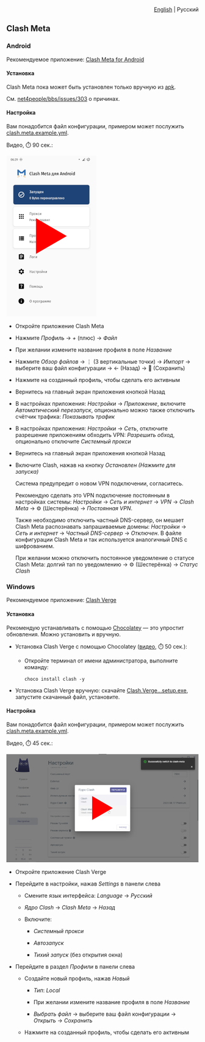 <p align="right"><a href="README.md">English</a> | Русский</p>

## Clash Meta

### Android

Рекомендуемое приложение: [Clash Meta for Android](https://github.com/MetaCubeX/ClashMetaForAndroid)


#### Установка

<!--
Рекомендую устанавливать с помощью [F-Droid](https://f-droid.org) / [Neo Store](https://f-droid.org/packages/com.machiav3lli.fdroid) — это упростит обновления. Можно установить и вручную.

- [Clash Meta для установки с помощью F-Droid / Neo Store](https://f-droid.org/packages/com.github.metacubex.clash.meta)
- [Clash Meta для установки вручную](https://fossdroid.com/a/clashmetaforandroid.apk)
-->

Clash Meta пока может быть установлен только вручную из [apk](https://github.com/MetaCubeX/ClashMetaForAndroid/releases/download/v2.9.0/cmfa-2.9.0-meta-universal-release.apk).

См. [net4people/bbs/issues/303](https://github.com/net4people/bbs/issues/303) о причинах.

#### Настройка

Вам понадобится файл конфигурации, примером может послужить [clash.meta.example.yml](clash.meta.example.yml).

Видео, ⏱️ 90 сек.:

[![image](../../misc/clash-meta-android-video-preview.ru.webp)](https://youtu.be/VVmbiWdpNOA)


- Откройте приложение Clash Meta

- Нажмите *Профиль* → *+* (плюс) → *Файл*

- При желании измените название профиля в поле *Название*

- Нажмите *Обзор файлов* → ⋮ (3 вертикальные точки) → *Импорт* → выберите ваш файл конфигурации → ← (Назад) → 💾 (Сохранить)

- Нажмите на созданный профиль, чтобы сделать его активным

- Вернитесь на главный экран приложения кнопкой Назад

- В настройках приложения: *Настройки* → *Приложение*, включите *Автоматический перезапуск*, опционально можно также отключить счётчик трафика: *Показывать трафик*

- В настройках приложения: *Настройки* → *Сеть*, отключите разрешение приложениям обходить VPN: *Разрешить обход*, опционально отключите *Системный прокси*

- Вернитесь на главный экран приложения кнопкой Назад

- Включите Clash, нажав на кнопку *Остановлен (Нажмите для запуска)*

  Система предупредит о новом VPN подключении, согласитесь.

  Рекомендую сделать это VPN подключение постоянным в настройках системы: *Настройки* → *Сеть и интернет* → *VPN* → *Clash Meta* → ⚙ (Шестерёнка) → *Постоянная VPN*.

  Также необходимо отключить частный DNS-сервер, он мешает Clash Meta распознавать запрашиваемые домены: *Настройки* → *Сеть и интернет* → *Частный DNS-сервер* → *Отключен*. В файле конфигурации Clash Meta и так используется аналогичный DNS с шифрованием.

  При желании можно отключить постоянное уведомление о статусе Clash Meta: долгий тап по уведомлению → ⚙ (Шестерёнка) → *Статус Clash*


### Windows

Рекомендуемое приложение: [Clash Verge](https://github.com/zzzgydi/clash-verge)


#### Установка

Рекомендую устанавливать с помощью [Chocolatey](https://youtu.be/PgOn4WEDhz0) — это упростит обновления. Можно установить и вручную.

- Установка Clash Verge с помощью Chocolatey ([видео](https://youtu.be/Tt87QCcaNLM), ⏱️ 50 сек.):

  - Откройте терминал от имени администратора, выполните команду:

    ```pwsh
    choco install clash -y
    ```

- Установка Clash Verge вручную: скачайте [Clash.Verge...setup.exe](https://github.com/zzzgydi/clash-verge/releases/latest), запустите скачанный файл, установите.


#### Настройка

Вам понадобится файл конфигурации, примером может послужить [clash.meta.example.yml](clash.meta.example.yml).

Видео, ⏱️ 45 сек.:

[![image](../../misc/clash-verge-video-preview.ru.webp)](https://youtu.be/0bvfWYXqRTQ)

- Откройте приложение Clash Verge

- Перейдите в настройки, нажав *Settings* в панели слева

  - Смените язык интерфейса: *Language* → *Русский*

  - *Ядро Clash* → *Clash Meta* → *Назад*

  - Включите:

    - *Системный прокси*

    - *Автозапуск*

    - *Тихий запуск* (без открытия окна)

- Перейдите в раздел *Профили* в панели слева

  - Создайте новый профиль, нажав *Новый*

    - *Тип*: *Local*

    - При желании измените название профиля в поле *Название*

    - *Выбрать файл* → выберите ваш файл конфигурации → *Открыть* → *Сохранить*

  - Нажмите на созданный профиль, чтобы сделать его активным
